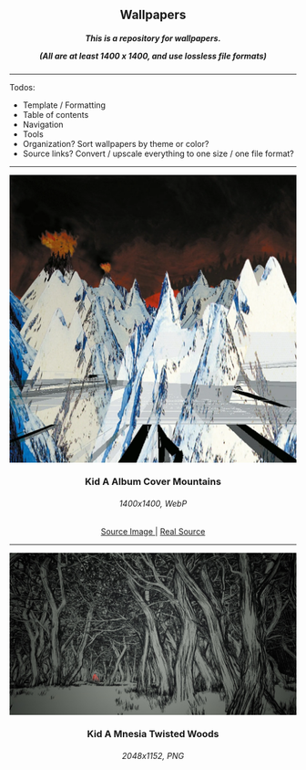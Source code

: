 <h2 align="center">Wallpapers</h2>

<h5 align="center">This is a repository for wallpapers.

(All are at least 1400 x 1400, and use lossless file formats)</h5>

---

Todos:
- Template / Formatting
- Table of contents
- Navigation
- Tools
- Organization? Sort wallpapers by theme or color?
- Source links? Convert / upscale everything to one size / one file format?
    
---

<img src="Wallpapers/Kid A Album Cover Mountains.webp" align="center">
<h3 align="center">Kid A Album Cover Mountains</h3>
<h6 align="center">1400x1400, WebP</h6>
<center>
<a href=""> Source Image </a>
|
<a href="https://www.radiohead.com/library/#kida%252Fkid-a"> Real Source </a>
</center>

---

<img src="Wallpapers/Kid A Mnesia Twisted Woods.png" align="center">
<h3 align="center">Kid A Mnesia Twisted Woods</h3>
<h6 align="center">2048x1152, PNG</h6>